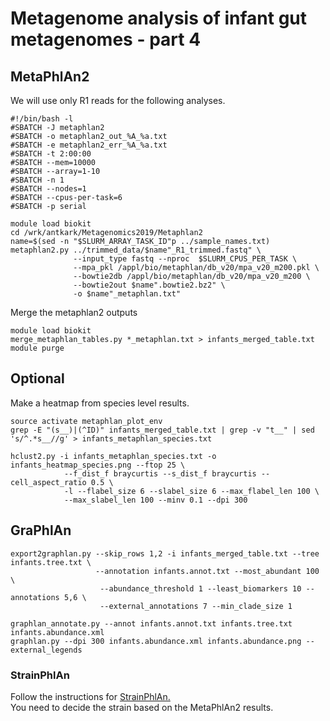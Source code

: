 # Metagenome analysis of infant gut metagenomes - part 4

## MetaPhlAn2

We will use only R1 reads for the following analyses.

```
#!/bin/bash -l
#SBATCH -J metaphlan2
#SBATCH -o metaphlan2_out_%A_%a.txt
#SBATCH -e metaphlan2_err_%A_%a.txt
#SBATCH -t 2:00:00
#SBATCH --mem=10000
#SBATCH --array=1-10
#SBATCH -n 1
#SBATCH --nodes=1
#SBATCH --cpus-per-task=6
#SBATCH -p serial

module load biokit
cd /wrk/antkark/Metagenomics2019/Metaphlan2
name=$(sed -n "$SLURM_ARRAY_TASK_ID"p ../sample_names.txt)
metaphlan2.py ../trimmed_data/$name"_R1_trimmed.fastq" \
              --input_type fastq --nproc  $SLURM_CPUS_PER_TASK \
              --mpa_pkl /appl/bio/metaphlan/db_v20/mpa_v20_m200.pkl \
              --bowtie2db /appl/bio/metaphlan/db_v20/mpa_v20_m200 \
              --bowtie2out $name".bowtie2.bz2" \
              -o $name"_metaphlan.txt"
```
Merge the metaphlan2 outputs

```
module load biokit
merge_metaphlan_tables.py *_metaphlan.txt > infants_merged_table.txt
module purge
```
## Optional

Make a heatmap from species level results.
```
source activate metaphlan_plot_env
grep -E "(s__)|(^ID)" infants_merged_table.txt | grep -v "t__" | sed 's/^.*s__//g' > infants_metaphlan_species.txt

hclust2.py -i infants_metaphlan_species.txt -o infants_heatmap_species.png --ftop 25 \
            --f_dist_f braycurtis --s_dist_f braycurtis --cell_aspect_ratio 0.5 \
            -l --flabel_size 6 --slabel_size 6 --max_flabel_len 100 \
            --max_slabel_len 100 --minv 0.1 --dpi 300
 ```

## GraPhlAn

 ```
export2graphlan.py --skip_rows 1,2 -i infants_merged_table.txt --tree infants.tree.txt \
                    --annotation infants.annot.txt --most_abundant 100 \
                     --abundance_threshold 1 --least_biomarkers 10 --annotations 5,6 \
                     --external_annotations 7 --min_clade_size 1

graphlan_annotate.py --annot infants.annot.txt infants.tree.txt infants.abundance.xml
graphlan.py --dpi 300 infants.abundance.xml infants.abundance.png --external_legends
```


### StrainPhlAn
Follow the instructions for [StrainPhlAn.](https://bitbucket.org/biobakery/biobakery/wiki/metaphlan2#rst-header-create-a-strain-level-marker-based-heatmap-panphlan)  
You need to decide the strain based on the MetaPhlAn2 results.
